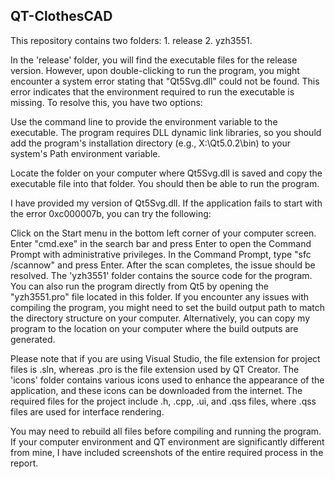 ## QT-ClothesCAD

This repository contains two folders: 1. release 2. yzh3551.

In the 'release' folder, you will find the executable files for the release version. However, upon double-clicking to run the program, you might encounter a system error stating that "Qt5Svg.dll" could not be found. This error indicates that the environment required to run the executable is missing. To resolve this, you have two options:

Use the command line to provide the environment variable to the executable. The program requires DLL dynamic link libraries, so you should add the program's installation directory (e.g., X:\Qt5.0.2\bin) to your system's Path environment variable.

Locate the folder on your computer where Qt5Svg.dll is saved and copy the executable file into that folder. You should then be able to run the program.

I have provided my version of Qt5Svg.dll. If the application fails to start with the error 0xc000007b, you can try the following:

Click on the Start menu in the bottom left corner of your computer screen.
Enter "cmd.exe" in the search bar and press Enter to open the Command Prompt with administrative privileges.
In the Command Prompt, type "sfc /scannow" and press Enter. After the scan completes, the issue should be resolved.
The 'yzh3551' folder contains the source code for the program. You can also run the program directly from Qt5 by opening the "yzh3551.pro" file located in this folder. If you encounter any issues with compiling the program, you might need to set the build output path to match the directory structure on your computer. Alternatively, you can copy my program to the location on your computer where the build outputs are generated.

Please note that if you are using Visual Studio, the file extension for project files is .sln, whereas .pro is the file extension used by QT Creator. The 'icons' folder contains various icons used to enhance the appearance of the application, and these icons can be downloaded from the internet. The required files for the project include .h, .cpp, .ui, and .qss files, where .qss files are used for interface rendering.

You may need to rebuild all files before compiling and running the program. If your computer environment and QT environment are significantly different from mine, I have included screenshots of the entire required process in the report.

